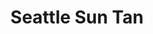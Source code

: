 ---
title: "Seattle Sun Tan"
url: /kent/seattle-sun-tan-west-kent-station-street/
shop: Kosmetik
---